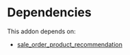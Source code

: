 # Dependencies

This addon depends on:

- [sale_order_product_recommendation](../../odoo-bringout-oca-sale-workflow-sale_order_product_recommendation)
